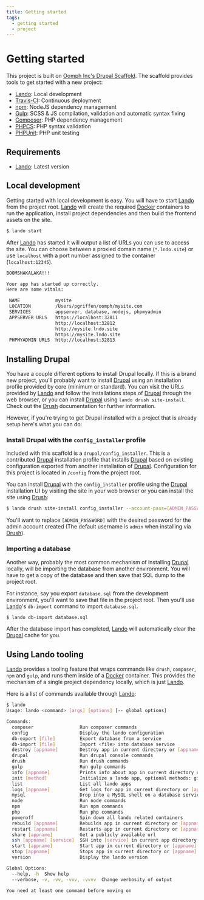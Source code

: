 ```yaml
---
title: Getting started
tags:
  - getting started
  - project
---
```

# Getting started

This project is built on [Oomph Inc's Drupal Scaffold][]. The scaffold provides
tools to get started with a new project:

* [Lando][]: Local development
* [Travis-CI][]: Continuous deployment
* [npm][]: NodeJS dependency management
* [Gulp][]: SCSS & JS compilation, validation and automatic syntax fixing
* [Composer][]: PHP dependency management
* [PHPCS][]: PHP syntax validation
* [PHPUnit][]: PHP unit testing

## Requirements

* [Lando][]: Latest version

## Local development

Getting started with local development is easy. You will have to start [Lando][]
from the project root. [Lando][] will create the required [Docker][] containers
to run the application, install project dependencies and then build the frontend
assets on the site.

```bash
$ lando start
```

After [Lando][] has started it will output a list of URLs you can use to access
the site. You can choose between a proxied domain name (`*.lndo.site`) or use
`localhost` with a port number assigned to the container (`localhost:12345`).

```bash
BOOMSHAKALAKA!!!

Your app has started up correctly.
Here are some vitals:

 NAME             mysite
 LOCATION         /Users/pgriffen/oomph/mysite.com
 SERVICES         appserver, database, nodejs, phpmyadmin
 APPSERVER URLS   https://localhost:32811
                  http://localhost:32812
                  http://mysite.lndo.site
                  https://mysite.lndo.site
 PHPMYADMIN URLS  http://localhost:32813
```

## Installing Drupal

You have a couple different options to install Drupal locally. If this is a
brand new project, you'll probably want to install [Drupal][] using an
installation profile provided by core (minimum or standard). You can visit the
URLs provided by [Lando][] and follow the installations steps of [Drupal][]
through the web browser, or you can install [Drupal][] using
`lando drush site-install`. Check out the [Drush][] documentation for further
information.

However, if you're trying to get Drupal installed with a project that is already
setup here's what you can do:

### Install Drupal with the `config_installer` profile

Included with this scaffold is a `drupal/config_installer`. This is a
contributed [Drupal][] installation profile that installs [Drupal][] based on
existing configuration exported from another installation of [Drupal][].
Configuration for this project is located in `/config` from the project root.

You can install [Drupal][] with the `config_installer` profile using the
[Drupal][] installation UI by visiting the site in your web browser or you can
install the site using [Drush][]:

```bash
$ lando drush site-install config_installer --account-pass=[ADMIN_PASSWORD]
```

You'll want to replace `[ADMIN_PASSWORD]` with the desired password for the
admin account created (The default username is `admin` when installing via
[Drush][]).

### Importing a database

Another way, probably the most common mechanism of installing [Drupal][]
locally, will be importing the database from another environment. You will have
to get a copy of the database and then save that SQL dump to the project root.

For instance, say you export `database.sql` from the development environment,
you'll want to save that file in the project root. Then you'll use [Lando][]'s
`db-import` command to import `database.sql`.

```bash
$ lando db-import database.sql
```

After the database import has completed, [Lando][] will automatically clear the
[Drupal][] cache for you.

## Using Lando tooling

[Lando][] provides a tooling feature that wraps commands like `drush`,
`composer`, `npm` and `gulp`, and runs them inside of a [Docker][] container.
This provides the mechanism of a single project dependency locally, which is
just [Lando][].

Here is a list of commands available through [Lando][]:

```bash
$ lando
Usage: lando <command> [args] [options] [-- global options]

Commands:
  composer                 Run composer commands
  config                   Display the lando configuration
  db-export [file]         Export database from a service
  db-import [file]         Import <file> into database service
  destroy [appname]        Destroy app in current directory or [appname]
  drupal                   Run drupal console commands
  drush                    Run drush commands
  gulp                     Run gulp commands
  info [appname]           Prints info about app in current directory or [appname]
  init [method]            Initialize a lando app, optional methods: github, pantheon
  list                     List all lando apps
  logs [appname]           Get logs for app in current directory or [appname]
  mysql                    Drop into a MySQL shell on a database service
  node                     Run node commands
  npm                      Run npm commands
  php                      Run php commands
  poweroff                 Spin down all lando related containers
  rebuild [appname]        Rebuilds app in current directory or [appname]
  restart [appname]        Restarts app in current directory or [appname]
  share [appname]          Get a publicly available url
  ssh [appname] [service]  SSH into [service] in current app directory or [appname]
  start [appname]          Start app in current directory or [appname]
  stop [appname]           Stops app in current directory or [appname]
  version                  Display the lando version

Global Options:
  --help, -h  Show help
  --verbose, -v, -vv, -vvv, -vvvv  Change verbosity of output

You need at least one command before moving on
```

[Oomph Inc's Drupal Scaffold]: https://github.com/oomphinc/drupal-scaffold.git
[Lando]: https://docs.devwithlando.io
[Travis-CI]: https://travis-ci.com
[npm]: https://npmjs.com
[Gulp]: https://gulpjs.com
[Composer]: https://getcomposer.org
[PHPCS]: https://github.com/squizlabs/PHP_CodeSniffer
[PHPUnit]: https://phpunit.de
[Docker]: https://docker.com
[Drupal]: https://drupal.org
[Drush]: https://drush.org
